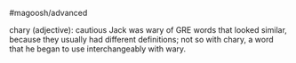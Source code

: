 #magoosh/advanced

chary (adjective): cautious 
Jack was wary of GRE words that looked similar, because they usually had different definitions; not so 
with chary, a word that he began to use interchangeably with wary. 
